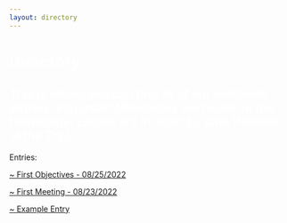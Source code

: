 ```yaml
---
layout: directory
---
```


<h1> <span style="color:white">Directory</span> </h1>
<h2 style="color:white"> This is where you can find all of our notebook entries! Important Milestones are found on the homepage. Entries are in order by date (Newest at the Top) </h2>
<p>Entries:</p>
<a href="Entries/08-25-2022">~ First Objectives - 08/25/2022 </a>
<p> </p>
<a href="Entries/08-23-2022">~ First Meeting - 08/23/2022 </a>
<p> </p>
<a href="Entries/EntryExample">~ Example Entry </a>
<p> </p>